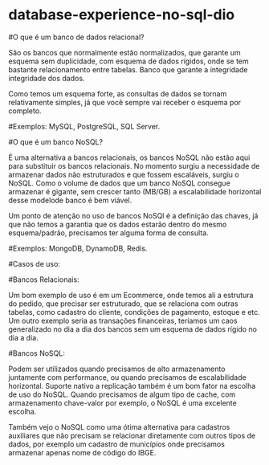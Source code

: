 # database-experience-no-sql-dio

#O que é um banco de dados relacional?

São os bancos que normalmente estão normalizados, 
que garante um esquema sem duplicidade, 
com esquema de dados rígidos, 
onde se tem bastante relacionamento entre tabelas.
Banco que garante a integridade integridade dos dados.

Como temos um esquema forte, as consultas de dados se tornam relativamente simples, já que você sempre vai receber o esquema por completo.

#Exemplos: MySQL, PostgreSQL, SQL Server.

#O que é um banco NoSQL?

É uma alternativa a bancos relacionais, 
os bancos NoSQL não estão aqui para substituir os bancos relacionais.
No momento surgiu a necessidade de armazenar dados não estruturados e que fossem escaláveis, surgiu o NoSQL.
Como o volume de dados que um banco NoSQL consegue armazenar é gigante, sem crescer tanto (MB/GB) a escalabilidade horizontal desse modelode banco é bem viável.

Um ponto de atenção no uso de bancos NoSQl é a definição das chaves, já que não temos a garantia que os dados estarão dentro do mesmo esquema/padrão, precisamos ter alguma forma de consulta.

#Exemplos: MongoDB, DynamoDB, Redis.

#Casos de uso:

#Bancos Relacionais:

Um bom exemplo de uso é em um Ecommerce, onde temos ali a estrutura do pedido, que precisar ser estruturado, que se relaciona com outras tabelas, como cadastro do cliente, condições de pagamento, estoque e etc.
Um outro exemplo seria as transações financeiras, teríamos um caos generalizado no dia a dia dos bancos sem um esquema de dados rígido no dia a dia.

#Bancos NoSQL:

Podem ser utilizados quando precisamos de alto armazenamento juntamente com performance, ou quando precisamos de escalabilidade horizontal.
Suporte nativo a replicação também é um bom fator na escolha de uso do NoSQL.
Quando precisamos de algum tipo de cache, com armazenamento chave-valor por exemplo, o NoSQL é uma excelente escolha.

Também vejo o NoSQL como uma ótima alternativa para cadastros auxiliares que não precisam se relacionar diretamente com outros tipos de dados, por exemplo um cadastro de municípios onde precisamos armazenar apenas nome de código do IBGE.

